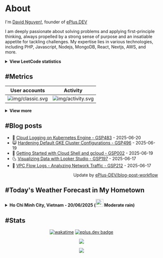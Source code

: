 # About

I'm [David Nguyen!](https://github.com/hoangsvit), founder of [ePlus.DEV](https://eplus.dev)

I am deeply passionate about solving problems and applying first-principle thinking, always propelled by a strong sense
of purpose and an insatiable appetite for tackling challenges. My expertise lies in various technologies, including PHP,
Javascript, Nodejs, MongoDB, React, Nextjs, AWS, and more.

<details>
  <summary><b>View LeetCode statistics</b></summary>

  <p align="center">
    <img alt="img/leetcode.svg" src="https://metrics.eplus.dev/img/leetcode.svg">
  </p>
</details>

## #Metrics

| User accounts | Activity |
| ------------- | ------------- |
| ![img/classic.svg](https://metrics.eplus.dev/img/classic.svg) | ![img/activity.svg](https://metrics.eplus.dev/img/activity.svg) |

<details>
  <summary><b>View more</b></summary>

  | Wakatime | Languages |
  | ------------- | ------------- |
  | ![img/wakatime.svg](https://metrics.eplus.dev/img/wakatime.svg) | ![img/languages.svg](https://metrics.eplus.dev/img/languages.svg) |

  | Achievements | Followers |
  | ------------- | ------------- |
  | ![img/achievements.compact.svg](https://metrics.eplus.dev/img/achievements.compact.svg) | ![img/people.followers.svg](https://metrics.eplus.dev/img/people.followers.svg) |
</details>

## #Blog posts
- 🧰 [Cloud Logging on Kubernetes Engine - GSP483](https://eplus.dev/cloud-logging-on-kubernetes-engine-gsp483) - 2025-06-20 
- 😺 [Hardening Default GKE Cluster Configurations - GSP496](https://eplus.dev/hardening-default-gke-cluster-configurations-gsp496) - 2025-06-19 
- 🗽 [Getting Started with Cloud Shell and gcloud - GSP002](https://eplus.dev/getting-started-with-cloud-shell-and-gcloud-gsp002) - 2025-06-19 
- 🌜 [Visualizing Data with Looker Studio - GSP197](https://eplus.dev/visualizing-data-with-looker-studio-gsp197) - 2025-06-17 
- 📝 [VPC Flow Logs - Analyzing Network Traffic - GSP212](https://eplus.dev/vpc-flow-logs-analyzing-network-traffic-gsp212) - 2025-06-17 

<div align="right">
  Update by <a target="_blank"
    href="https://github.com/ePlus-DEV/blog-post-workflow">ePlus-DEV/blog-post-workflow</a>
</div>

## #Today's Weather Forecast in My Hometown



<details>
  <summary><b>Ho Chi Minh City, Vietnam - 20/06/2025 (<img src="https://cdn.weatherapi.com/weather/64x64/day/302.png" width="25" /> Moderate rain)</b></summary>


<table>
    <tr>
        <th>Hour</th>
        <td>00:00</td><td>01:00</td><td>02:00</td><td>03:00</td><td>04:00</td><td>05:00</td><td>06:00</td><td>07:00</td><td>08:00</td><td>09:00</td><td>10:00</td><td>11:00</td><td>12:00</td><td>13:00</td><td>14:00</td><td>15:00</td><td>16:00</td><td>17:00</td><td>18:00</td><td>19:00</td><td>20:00</td><td>21:00</td><td>22:00</td><td>23:00</td>
    </tr>
    <tr>
        <th>Weather</th>
        <td><img src="https://cdn.weatherapi.com/weather/64x64/night/116.png"></img></td><td><img src="https://cdn.weatherapi.com/weather/64x64/night/116.png"></img></td><td><img src="https://cdn.weatherapi.com/weather/64x64/night/263.png"></img></td><td><img src="https://cdn.weatherapi.com/weather/64x64/night/353.png"></img></td><td><img src="https://cdn.weatherapi.com/weather/64x64/night/116.png"></img></td><td><img src="https://cdn.weatherapi.com/weather/64x64/night/116.png"></img></td><td><img src="https://cdn.weatherapi.com/weather/64x64/day/116.png"></img></td><td><img src="https://cdn.weatherapi.com/weather/64x64/day/116.png"></img></td><td><img src="https://cdn.weatherapi.com/weather/64x64/day/113.png"></img></td><td><img src="https://cdn.weatherapi.com/weather/64x64/day/116.png"></img></td><td><img src="https://cdn.weatherapi.com/weather/64x64/day/116.png"></img></td><td><img src="https://cdn.weatherapi.com/weather/64x64/day/293.png"></img></td><td><img src="https://cdn.weatherapi.com/weather/64x64/day/353.png"></img></td><td><img src="https://cdn.weatherapi.com/weather/64x64/day/176.png"></img></td><td><img src="https://cdn.weatherapi.com/weather/64x64/day/353.png"></img></td><td><img src="https://cdn.weatherapi.com/weather/64x64/day/176.png"></img></td><td><img src="https://cdn.weatherapi.com/weather/64x64/day/296.png"></img></td><td><img src="https://cdn.weatherapi.com/weather/64x64/day/200.png"></img></td><td><img src="https://cdn.weatherapi.com/weather/64x64/day/200.png"></img></td><td><img src="https://cdn.weatherapi.com/weather/64x64/night/176.png"></img></td><td><img src="https://cdn.weatherapi.com/weather/64x64/night/116.png"></img></td><td><img src="https://cdn.weatherapi.com/weather/64x64/night/176.png"></img></td><td><img src="https://cdn.weatherapi.com/weather/64x64/night/176.png"></img></td><td><img src="https://cdn.weatherapi.com/weather/64x64/night/293.png"></img></td>
    </tr>
    <tr>
        <th>Condition</th>
        <td width="200px">Partly Cloudy </td><td width="200px">Partly Cloudy </td><td width="200px">Patchy light drizzle</td><td width="200px">Light rain shower</td><td width="200px">Partly Cloudy </td><td width="200px">Partly Cloudy </td><td width="200px">Partly Cloudy </td><td width="200px">Partly Cloudy </td><td width="200px">Sunny</td><td width="200px">Partly Cloudy </td><td width="200px">Partly Cloudy </td><td width="200px">Patchy light rain</td><td width="200px">Light rain shower</td><td width="200px">Patchy rain nearby</td><td width="200px">Light rain shower</td><td width="200px">Patchy rain nearby</td><td width="200px">Light rain</td><td width="200px">Thundery outbreaks in nearby</td><td width="200px">Thundery outbreaks in nearby</td><td width="200px">Patchy rain nearby</td><td width="200px">Partly Cloudy </td><td width="200px">Patchy rain nearby</td><td width="200px">Patchy rain nearby</td><td width="200px">Patchy light rain</td>
    </tr>
    <tr>
        <th>Temperature</th>
        <td>27 °C</td><td>26.8 °C</td><td>26.4 °C</td><td>26.1 °C</td><td>26.1 °C</td><td>26.1 °C</td><td>26.3 °C</td><td>27.7 °C</td><td>29.3 °C</td><td>30.9 °C</td><td>32.5 °C</td><td>33.4 °C</td><td>34.7 °C</td><td>35.6 °C</td><td>35.1 °C</td><td>33.2 °C</td><td>28.1 °C</td><td>31.7 °C</td><td>30.5 °C</td><td>29.8 °C</td><td>29.5 °C</td><td>28.8 °C</td><td>28.2 °C</td><td>27.5 °C</td>
    </tr>
    <tr>
        <th>Wind</th>
        <td>8.6 kph</td><td>8.3 kph</td><td>6.5 kph</td><td>5 kph</td><td>5.8 kph</td><td>6.1 kph</td><td>6.5 kph</td><td>9.4 kph</td><td>8.6 kph</td><td>9.7 kph</td><td>10.1 kph</td><td>9.4 kph</td><td>8.6 kph</td><td>7.6 kph</td><td>6.1 kph</td><td>5.8 kph</td><td>7.2 kph</td><td>7.6 kph</td><td>11.2 kph</td><td>11.9 kph</td><td>10.8 kph</td><td>10.1 kph</td><td>9.4 kph</td><td>9.4 kph</td>
    </tr>
</table>


<div align="right">
  Updated at: 2025-06-20T09:38:29Z - by <a target="_blank"
    href="https://github.com/ePlus-DEV/weather-forecast">ePlus-DEV/weather-forecast</a>
</div>
</details>


## #Stats
<div align="center">

[![wakatime](https://wakatime.com/badge/user/e0aaeeb0-6b00-4a68-93a3-146329e5281e.svg)](https://wakatime.com/@e0aaeeb0-6b00-4a68-93a3-146329e5281e) [![eplus.dev badge](https://user-badge.eplus.dev/vietnam/hoangsvit.svg)](https://user-badge.eplus.dev/vietnam/hoangsvit)

![](https://komarev.com/ghpvc/?username=hoangsvit&style=for-the-badge)

[![](https://s11.flagcounter.com/count/1xO8/bg_FFFFFF/txt_000000/border_CCCCCC/columns_2/maxflags_10/viewers_3/labels_1/pageviews_1/flags_1/percent_0/)](https://s11.flagcounter.com/more/1xO8/)
</div>
